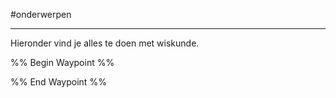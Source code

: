 #onderwerpen

---

Hieronder vind je alles te doen met wiskunde. 

%% Begin Waypoint %%


%% End Waypoint %%